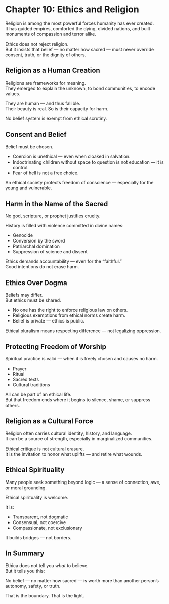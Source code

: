 # Chapter 10: Ethics and Religion

Religion is among the most powerful forces humanity has ever created.  
It has guided empires, comforted the dying, divided nations, and built monuments of compassion and terror alike.

Ethics does not reject religion.  
But it insists that belief — no matter how sacred — must never override consent, truth, or the dignity of others.

## Religion as a Human Creation

Religions are frameworks for meaning.  
They emerged to explain the unknown, to bond communities, to encode values.

They are human — and thus fallible.  
Their beauty is real. So is their capacity for harm.

No belief system is exempt from ethical scrutiny.

## Consent and Belief

Belief must be chosen.

- Coercion is unethical — even when cloaked in salvation.  
- Indoctrinating children without space to question is not education — it is control.  
- Fear of hell is not a free choice.

An ethical society protects freedom of conscience — especially for the young and vulnerable.

## Harm in the Name of the Sacred

No god, scripture, or prophet justifies cruelty.

History is filled with violence committed in divine names:

- Genocide  
- Conversion by the sword  
- Patriarchal domination  
- Suppression of science and dissent  

Ethics demands accountability — even for the “faithful.”  
Good intentions do not erase harm.

## Ethics Over Dogma

Beliefs may differ.  
But ethics must be shared.

- No one has the right to enforce religious law on others.  
- Religious exemptions from ethical norms create harm.  
- Belief is private — ethics is public.

Ethical pluralism means respecting difference — not legalizing oppression.

## Protecting Freedom of Worship

Spiritual practice is valid — when it is freely chosen and causes no harm.

- Prayer  
- Ritual  
- Sacred texts  
- Cultural traditions  

All can be part of an ethical life.  
But that freedom ends where it begins to silence, shame, or suppress others.

## Religion as a Cultural Force

Religion often carries cultural identity, history, and language.  
It can be a source of strength, especially in marginalized communities.

Ethical critique is not cultural erasure.  
It is the invitation to honor what uplifts — and retire what wounds.

## Ethical Spirituality

Many people seek something beyond logic — a sense of connection, awe, or moral grounding.

Ethical spirituality is welcome.

It is:

- Transparent, not dogmatic  
- Consensual, not coercive  
- Compassionate, not exclusionary  

It builds bridges — not borders.

## In Summary

Ethica does not tell you *what* to believe.  
But it tells you this:

No belief — no matter how sacred — is worth more than another person’s autonomy, safety, or truth.

That is the boundary. That is the light.
